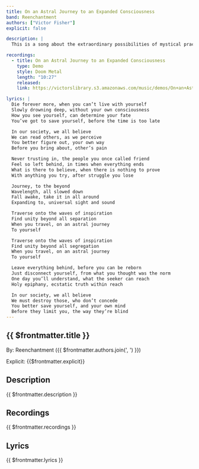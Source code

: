 ```yaml
---
title: On an Astral Journey to an Expanded Consciousness
band: Reenchantment
authors: ["Victor Fisher"]
explicit: false

description: |
  This is a song about the extraordinary possibilities of mystical practice.

recordings:
  - title: On an Astral Journey to an Expanded Consciousness
    type: Demo
    style: Doom Metal
    length: "10:27"
    released: 
    link: https://victorslibrary.s3.amazonaws.com/music/demos/On+an+Astral+Journey+to+an+Expanded+Consciousness.mp3

lyrics: |
  Die forever more, when you can’t live with yourself
  Slowly drowning deep, without your own consciousness
  How you see yourself, can determine your fate
  You’ve got to save yourself, before the time is too late

  In our society, we all believe
  We can read others, as we perceive
  You better figure out, your own way
  Before you bring about, other’s pain

  Never trusting in, the people you once called friend
  Feel so left behind, in times when everything ends
  What is there to believe, when there is nothing to prove
  With anything you try, after struggle you lose

  Journey, to the beyond
  Wavelength, all slowed down
  Fall awake, take it in all around
  Expanding to, universal sight and sound

  Traverse onto the waves of inspiration
  Find unity beyond all separation
  When you travel, on an astral journey
  To yourself

  Traverse onto the waves of inspiration
  Find unity beyond all segregation
  When you travel, on an astral journey
  To yourself

  Leave everything behind, before you can be reborn
  Just disconnect yourself, from what you thought was the norm
  One day you’ll understand, what the seeker can reach
  Holy epiphany, ecstatic truth within reach

  In our society, we all believe
  We must destroy those, who don’t concede
  You better save yourself, and your own mind
  Before they limit you, the way they’re blind
---
```


## {{ $frontmatter.title }}

By: <g-link to="/band/reenchantment">Reenchantment</g-link> ({{ $frontmatter.authors.join(', ') }})

Explicit: {{$frontmatter.explicit}}

## Description

<vue-markdown>{{ $frontmatter.description }}</vue-markdown>

## Recordings

{{ $frontmatter.recordings }}

## Lyrics

<vue-markdown>{{ $frontmatter.lyrics }}</vue-markdown>
